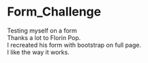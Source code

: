 # Form_Challenge
Testing myself on a form<br/>
Thanks a lot to Florin Pop.<br/>
I recreated his form with bootstrap on full page.<br/>
I like the way it works.
